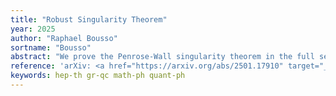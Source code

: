 ```yaml
---
title: "Robust Singularity Theorem"
year: 2025
author: "Raphael Bousso"
sortname: "Bousso"
abstract: "We prove the Penrose-Wall singularity theorem in the full semiclassical gravity regime, significantly expanding its range of validity. To accomplish this, we modify the definition of quantum-trapped surfaces without affecting their genericity. Our theorem excludes controlled "bounces" in the interior of a black hole and in a large class of cosmologies. "
reference: 'arXiv: <a href="https://arxiv.org/abs/2501.17910" target="_blank">2501.17910 [hep-th]</a>.'
keywords: hep-th gr-qc math-ph quant-ph
---
```

